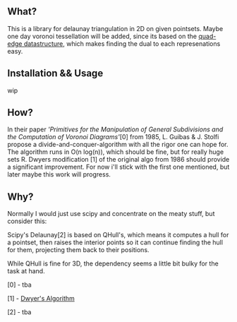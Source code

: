 ## What?

This is a library for delaunay triangulation
in 2D on given pointsets. Maybe one day voronoi
tessellation will be added, since its based on
the [quad-edge datastructure](https://en.wikipedia.org/wiki/Quad-edge),
which makes finding the dual to each represenations
easy.

## Installation && Usage

wip

## How?

In their paper *'Primitives for the Manipulation
of General Subdivisions and the Computation of Voronoi Diagrams'*[0]
from 1985, L. Guibas & J. Stolfi propose a divide-and-conquer-algorithm
with all the rigor one can hope for.
The algorithm runs in O(n log(n)), which should be fine,
but for really huge sets R. Dwyers modification [1] of the
original algo from 1986 should provide a significant
improvement. For now i'll stick with the first one
mentioned, but later maybe this work will progress.

## Why?

Normally I would just use scipy and concentrate
on the meaty stuff, but consider this:

Scipy's Delaunay[2] is based on QHull's, which means
it computes a hull for a pointset, then raises
the interior points so it can continue finding
the hull for them, projecting them back to their
positions.

While QHull is fine for 3D, the dependency seems
a little bit bulky for the task at hand.

[0] - tba

[1] - [Dwyer's Algorithm](https://github.com/rexdwyer/DelaunayTriangulation)

[2] - tba
